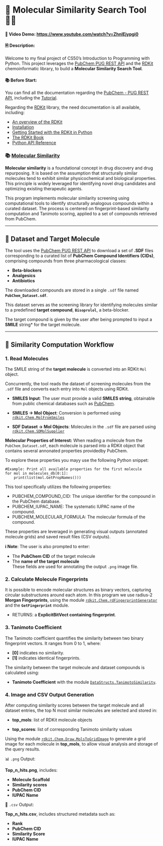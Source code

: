# 🧪 Molecular Similarity Search Tool 👨‍🔬
    
#### 🎥 Video Demo:  <https://www.youtube.com/watch?v=ZhnIEjypgi0>
    
#### 🖹 Description: 
Welcome to my final project of CS50’s Introduction to Programming with Python. This project leverages the [PubChem PUG REST API](https://pubchem.ncbi.nlm.nih.gov/docs/pug-rest) and the [RDKit](https://www.rdkit.org/docs/index.html) chemoinformatic library, to build a **Molecular Similarity Search Tool**.

#### 📚 Before Start:
You can find all the documentation regarding the [PubChem - PUG REST API](https://pubchem.ncbi.nlm.nih.gov/docs/pug-rest), including the [Tutorial](https://pubchem.ncbi.nlm.nih.gov/docs/pug-rest-tutorial#section=How-PUG-REST-Works).

Regarding the [RDKit](https://www.rdkit.org/docs/index.html) library, the need documentation is all available, including:

- [An overview of the RDKit](https://www.rdkit.org/docs/Overview.html)
- [Installation](https://www.rdkit.org/docs/Install.html)
- [Getting Started with the RDKit in Python](https://www.rdkit.org/docs/GettingStartedInPython.html)
- [The RDKit Book](https://www.rdkit.org/docs/RDKit_Book.html)
- [Python API Reference](https://www.rdkit.org/docs/api-docs.html)

### 📚 [Molecular Similarity](https://www.drugdesign.org/chapters/molecular-similarity/)

**Molecular similarity** is a foundational concept in drug discovery and drug repurposing. It is based on the assumption that structurally similar molecules tend to exhibit similar physicochemical and biological properties. This principle is widely leveraged for identifying novel drug candidates and optimizing existing therapeutic agents.

This program implements molecular similarity screening using computational tools to identify structurally analogous compounds within a curated dataset. The process is centered on fingerprint-based similarity computation and Tanimoto scoring, applied to a set of compounds retrieved from PubChem.

---

## 🧬 Dataset and Target Molecule

The tool uses the [PubChem PUG REST API](https://pubchem.ncbi.nlm.nih.gov/docs/pug-rest) to download a set of **.SDF** files corresponding to a curated list of **PubChem Compound Identifiers (CIDs)**, comprising compounds from three pharmacological classes:

- **Beta-blockers**
- **Analgesics**
- **Antibiotics**

The downloaded compounds are stored in a single `.sdf` file named **`PubChem_Dataset.sdf`**. 

This dataset serves as the screening library for identifying molecules similar to a predefined **target compound**, **`Bisoprolol`**, a beta-blocker.

The target compound is given by the user after being prompted to input a **SMILE** string* for the target molecule.

---

## 🔬 Similarity Computation Workflow

### 1. **Read Molecules**

The SMILE string of the **target molecule** is converted into an RDKit `Mol` object.

Concurrently, the tool reads the dataset of screening molecules from the `.sdf` file and converts each entry into `Mol` objects using RDKit.

- **SMILES Input**: The user must provide a valid **SMILES string**, obtainable from public chemical databases such as [PubChem](https://pubchem.ncbi.nlm.nih.gov/).
  
- **SMILES → Mol Object**: Conversion is performed using  
  [`rdkit.Chem.MolFromSmiles`](https://www.rdkit.org/docs/source/rdkit.Chem.rdmolfiles.html#rdkit.Chem.rdmolfiles.MolFromSmiles)

- **SDF Dataset → Mol Objects**: Molecules in the `.sdf` file are parsed using  
  [`rdkit.Chem.SDMolSupplier`](https://www.rdkit.org/docs/source/rdkit.Chem.rdmolfiles.html#rdkit.Chem.rdmolfiles.SDMolSupplier)

**Molecular Properties of Interest:**
When reading a molecule from the `PubChem_Dataset.sdf`, each molecule is parsed into a RDKit object that  contains several annonated properties providedby PubChem.

To explore these properties you mayy use the following Python snippet:

```
#Example: Print all available properties for the first molecule
for mol in molecules_db[0:1]:
    print(list(mol.GetPropNames()))
```
This tool specifically utilizes the following properties:
- PUBCHEM_COMPOUND_CID: The unique identifier for the compound in the PubChem database.
- PUBCHEM_IUPAC_NAME: The systematic IUPAC name of the compound.
- PUBCHEM_MOLECULAR_FORMULA: The molecular formula of the compound.

These properties are leveraged in generating visual outputs (annotated molecule grids) and saved result files (CSV outputs).

**ℹ️ Note**: The user is also prompted to enter:
 - The **PubChem CID** of the target molecule  
 - The **name of the target molecule**  
 These fields are used for annotating the output `.png` image file.



### 2. **Calculate Molecule Fingerprints**

It is possible to encode molecular structures as binary vectors, capturing circular substructures around each atom. In this program we use radius-2 **Morgan Fingerprints**, using the module [`rdkit.Chem.rdFingerprintGenerator`](https://www.rdkit.org/docs/source/rdkit.Chem.rdFingerprintGenerator.html#rdkit.Chem.rdFingerprintGenerator.GetMorganGenerator) and the **`GetFingerprint`** module.
- RETURNS: a **ExplicitBitVect containing fingerprint**.

### 3. **Tanimoto Coefficient**

The Tanimoto coefficient quantifies the similarity between two binary fingerprint vectors. It ranges from 0 to 1, where:
- **[0]** indicates no similarity.
- **[1]** indicates identical fingerprints.

The similarity between the target molecule and dataset compounds is calculated using:

- **Tanimoto Coefficient** with the module [`DataStructs.TanimotoSimilarity`](https://www.rdkit.org/docs/source/rdkit.DataStructs.cDataStructs.html#rdkit.DataStructs.cDataStructs.TanimotoSimilarity).


### 4. **Image and CSV Output Generation**

After computing similarity scores between the target molecule and all dataset entries, the top N most similar molecules are selected and stored in:

- **top_mols**: list of RDKit molecule objects

- **top_scores**: list of corresponding Tanimoto similarity values

Using the module [`rdkit.Chem.Draw.MolsToGridImage`](https://www.rdkit.org/docs/source/rdkit.Chem.Draw.html#rdkit.Chem.Draw.MolsToGridImage) to generate a grid image for each molecule in **top_mols**, to allow visual analysis and storage of the query results.

📊 `.png` Output:

**Top_n_hits.png**, includes:
- **Molecule Scaffold**
- **Similarity scores**
- **PubChem CID**
- **IUPAC Name**

📑 `.csv` Output:

**Top_n_hits.csv**, includes structured metadata such as:

- **Rank**
- **PubChem CID**
- **Similarity Score**
- **IUPAC Name**


